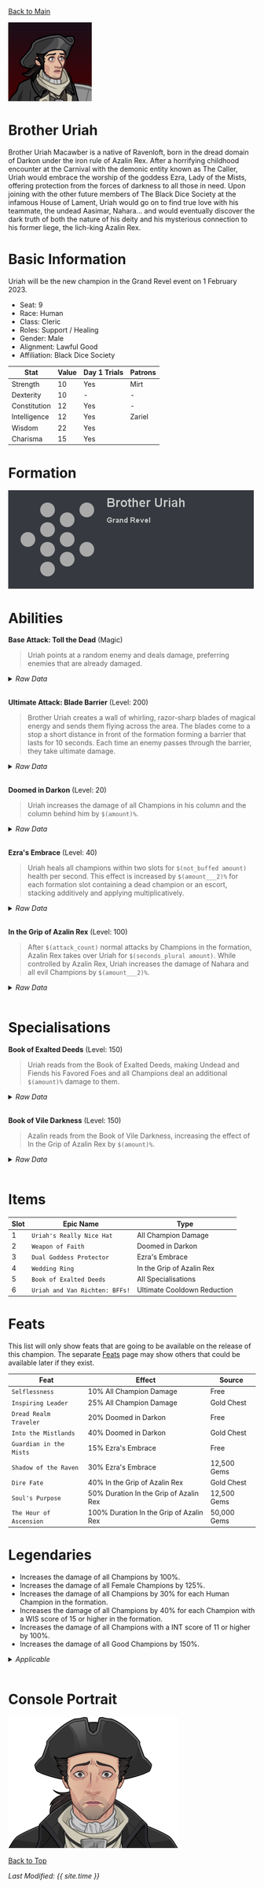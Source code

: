 [Back to Main](index.md)

![PC Portrait](images/portrait_uriah.png)

# Brother Uriah

Brother Uriah Macawber is a native of Ravenloft, born in the dread domain of Darkon under the iron rule of Azalin Rex. After a horrifying childhood encounter at the Carnival with the demonic entity known as The Caller, Uriah would embrace the worship of the goddess Ezra, Lady of the Mists, offering protection from the forces of darkness to all those in need. Upon joining with the other future members of The Black Dice Society at the infamous House of Lament, Uriah would go on to find true love with his teammate, the undead Aasimar, Nahara... and would eventually discover the dark truth of both the nature of his deity and his mysterious connection to his former liege, the lich-king Azalin Rex.

# Basic Information

Uriah will be the new champion in the Grand Revel event on 1 February 2023.

* Seat: 9
* Race: Human
* Class: Cleric
* Roles: Support / Healing
* Gender: Male
* Alignment: Lawful Good
* Affiliation: Black Dice Society

| Stat | Value | Day 1 Trials | Patrons |
|---|---|---|---|
| Strength | 10 | Yes | Mirt |
| Dexterity | 10 | - | - |
| Constitution | 12 | Yes | - |
| Intelligence | 12 | Yes | Zariel |
| Wisdom | 22 | Yes | |
| Charisma | 15 | Yes | |

# Formation

![Formation Layout](images/formation_uriah.png)

# Abilities

**Base Attack: Toll the Dead** (Magic)
> Uriah points at a random enemy and deals damage, preferring enemies that are already damaged.
<details><summary><em>Raw Data</em></summary>
<p>
<pre>
{
    "description": "Uriah points at a random enemy and deals damage, preferring enemies that are already damaged.",
    "long_description": "",
    "damage_modifier": 1,
    "damage_types": ["magic"],
    "graphic_id": 0,
    "target": "damaged_random",
    "aoe_radius": 0,
    "tags": ["ranged"],
    "num_targets": 1,
    "animations": [{
        "projectile_details": {
            "projectile_hit_graphic_id": 17722,
            "impact_offset_y": -130,
            "projectile_speed": 10000
        },
        "hit_sound": 133,
        "shoot_sound": 149,
        "type": "ranged_attack",
        "projectile": "pd_generic_projectile",
        "shoot_frame": 8
    }],
    "name": "Toll the Dead",
    "cooldown": 4.75,
    "id": 585
}
</pre>
</p>
</details>
<br />

**Ultimate Attack: Blade Barrier** (Level: 200)
> Brother Uriah creates a wall of whirling, razor-sharp blades of magical energy and sends them flying across the area. The blades come to a stop a short distance in front of the formation forming a barrier that lasts for 10 seconds. Each time an enemy passes through the barrier, they take ultimate damage.
<details><summary><em>Raw Data</em></summary>
<p>
<pre>
{
    "description": "Brother Uriah creates a wall of magical blades that damages enemies for 10 seconds.",
    "long_description": "Brother Uriah creates a wall of whirling, razor-sharp blades of magical energy and sends them flying across the area. The blades come to a stop a short distance in front of the formation forming a barrier that lasts for 10 seconds. Each time an enemy passes through the barrier, they take ultimate damage.",
    "damage_modifier": 0.03,
    "damage_types": ["melee"],
    "graphic_id": 17761,
    "target": "random",
    "aoe_radius": 0,
    "tags": ["melee"],
    "num_targets": 1,
    "animations": [{
        "barrier_duration": 10,
        "ultimate": "uriah",
        "type": "ultimate_attack",
        "blade_graphic_id": 17723
    }],
    "name": "Blade Barrier",
    "cooldown": 200,
    "id": 586
}
</pre>
</p>
</details>
<br />

**Doomed in Darkon** (Level: 20)
> Uriah increases the damage of all Champions in his column and the column behind him by `$(amount)%`.
<details><summary><em>Raw Data</em></summary>
<p>
<pre>
{
    "static_dps_mult": null,
    "required_level": 20,
    "effect": "effect_def,1370",
    "tip_text": "Brother Uriah increases the damage of Champons in his column and the column behind.",
    "name": "Doomed in Darkon",
    "id": 9770,
    "hero_id": 119,
    "upgrade_type": "unlock_ability",
    "default_enabled": 1,
    "required_upgrade_id": 0
}
{
    "effect_keys": [{
        "effect_string": "hero_dps_multiplier_mult,400",
        "targets": ["col_and_prev_col"]
    }],
    "requirements": "",
    "description": {"desc": "$(source_hero) increases the damage of all Champions in his column and the column behind him by $(amount)%."},
    "id": 1370,
    "flavour_text": "",
    "graphic_id": 17756,
    "properties": {
        "is_formation_ability": true,
        "owner_use_outgoing_description": true
    }
}
</pre>
</p>
</details>
<br />

**Ezra's Embrace** (Level: 40)
> Uriah heals all champions within two slots for `$(not_buffed amount)` health per second. This effect is increased by `$(amount___2)%` for each formation slot containing a dead champion or an escort, stacking additively and applying multiplicatively.
<details><summary><em>Raw Data</em></summary>
<p>
<pre>
{
    "static_dps_mult": null,
    "required_level": 40,
    "effect": "effect_def,1371",
    "tip_text": "Brother Uriah heals all Champions within 2 slots of him.",
    "name": "Ezra's Embrace",
    "id": 9771,
    "hero_id": 119,
    "upgrade_type": "unlock_ability",
    "default_enabled": 1,
    "required_upgrade_id": 0
}
{
    "effect_keys": [
        {
            "effect_string": "heal,10",
            "targets": [{
                "comparison": "<=",
                "distance": 2,
                "type": "distance"
            }]
        },
        {
            "stack_title": "Escorts and Dead Champions",
            "amount_updated_listeners": [
                "slot_changed",
                "hero_appears_dead",
                "hero_killed",
                "area_changed"
            ],
            "show_bonus": true,
            "amount_func": "add",
            "stack_func": "per_hero",
            "use_computed_amount_for_description": true,
            "effect_string": "buff_upgrade,25,9771,0",
            "show_stats_on_receiver": false,
            "stack_func_data": {
                "dead_or_escort": true,
                "is_owned": false
            }
        }
    ],
    "requirements": "",
    "description": {
        "pre": "$(source_hero) heals all champions within two slots for $(not_buffed amount) health per second. This effect is increased by $(amount___2)% for each formation slot containing a dead champion or an escort, stacking additively and applying multiplicatively.",
        "conditions": [{
            "condition": "not static_desc",
            "desc": "^^Total Heal Amount: $(amount)"
        }]
    },
    "id": 1371,
    "flavour_text": "",
    "graphic_id": 17757,
    "properties": {
        "indexed_effect_properties": true,
        "is_formation_ability": true,
        "default_bonus_index": 0,
        "owner_use_outgoing_description": true,
        "per_effect_index_bonuses": true
    }
}
</pre>
</p>
</details>
<br />

**In the Grip of Azalin Rex** (Level: 100)
> After `$(attack_count)` normal attacks by Champions in the formation, Azalin Rex takes over Uriah for `$(seconds_plural amount)`. While controlled by Azalin Rex, Uriah increases the damage of Nahara and all evil Champions by `$(amount___2)%`.
<details><summary><em>Raw Data</em></summary>
<p>
<pre>
{
    "static_dps_mult": null,
    "required_level": 100,
    "effect": "effect_def,1372",
    "name": "In the Grip of Azalin Rex",
    "id": 9772,
    "hero_id": 119,
    "upgrade_type": "unlock_ability",
    "default_enabled": 1,
    "required_upgrade_id": 0
}
{
    "effect_keys": [
        {
            "azalin_effect_key_indexes": [1],
            "effect_string": "in_the_grip_of_azalin_rex,20,100"
        },
        {
            "formation_arrows_for_effected_only": true,
            "off_when_benched": true,
            "effect_string": "hero_dps_multiplier_mult,1000",
            "targets": [{
                "type": "by_tags",
                "tags": ["evil|hero_102"]
            }],
            "apply_manually": true
        }
    ],
    "requirements": "",
    "description": {
        "pre": "After $(attack_count) normal attacks by Champions in the formation, Azalin Rex takes over $(source_hero) for $(seconds_plural amount). While controlled by Azalin Rex, $(source_hero) increases the damage of Nahara and all evil Champions by $(amount___2)%.",
        "conditions": [
            {
                "condition": "(not static_desc)^(uriah_azalin_rex_active)",
                "desc": "^^Time Remaining: $(uriah_azalin_duration) second(s)"
            },
            {
                "condition": "(not static_desc)",
                "desc": "^^Attack Count: $(uriah_current_attack_count) / $(attack_count)"
            }
        ]
    },
    "id": 1372,
    "flavour_text": "",
    "graphic_id": 17758,
    "properties": {
        "indexed_effect_properties": true,
        "retain_on_slot_changed": true,
        "is_formation_ability": true,
        "default_bonus_index": 1,
        "owner_use_outgoing_description": true,
        "per_effect_index_bonuses": true
    }
}
</pre>
</p>
</details>
<br />

# Specialisations

**Book of Exalted Deeds** (Level: 150)
> Uriah reads from the Book of Exalted Deeds, making Undead and Fiends his Favored Foes and all Champions deal an additional `$(amount)%` damage to them.
<details><summary><em>Raw Data</em></summary>
<p>
<pre>
{
    "static_dps_mult": null,
    "specialization_name": "Book of Exalted Deeds",
    "required_level": 150,
    "effect": "effect_def,1373",
    "name": "Book of Exalted Deeds",
    "specialization_graphic_id": 17759,
    "id": 9773,
    "hero_id": 119,
    "upgrade_type": "unlock_ability",
    "default_enabled": 1,
    "required_upgrade_id": 0,
    "specialization_description": "Brother Uriah fights his evil connection, helping champions defeat the Undead and Fiends."
}
{
    "effect_keys": [
        {"effect_string": "increase_monster_with_tags_damage,200,undead|fiend"},
        {
            "off_when_benched": true,
            "effect_string": "favored_foe,undead"
        },
        {
            "off_when_benched": true,
            "effect_string": "favored_foe,fiend"
        },
        {
            "skin_property_prefix": "spec_1_overlay",
            "effect_string": "animation_synced_overlay,17719",
            "sort_bottom": true
        }
    ],
    "requirements": "",
    "description": {"desc": "$(source_hero) reads from the Book of Exalted Deeds, making Undead and Fiends his Favored Foes and all Champions deal an additional $(amount)% damage to them."},
    "id": 1373,
    "flavour_text": "",
    "graphic_id": 0,
    "properties": {
        "indexed_effect_properties": true,
        "is_formation_ability": true,
        "default_bonus_index": 0,
        "owner_use_outgoing_description": true,
        "type": "upgrade",
        "formation_circle_icon": false,
        "per_effect_index_bonuses": true
    }
}
</pre>
</p>
</details>
<br />

**Book of Vile Darkness** (Level: 150)
> Azalin reads from the Book of Vile Darkness, increasing the effect of In the Grip of Azalin Rex by `$(amount)%`.
<details><summary><em>Raw Data</em></summary>
<p>
<pre>
{
    "static_dps_mult": null,
    "specialization_name": "Book of Vile Darkness",
    "required_level": 150,
    "effect": "effect_def,1374",
    "name": "Book of Vile Darkness",
    "specialization_graphic_id": 17760,
    "id": 9774,
    "hero_id": 119,
    "upgrade_type": "unlock_ability",
    "default_enabled": 1,
    "required_upgrade_id": 0,
    "specialization_description": "Brother Uriah embraces his evil connection, helping evil champions deal even more damage."
}
{
    "effect_keys": [
        {"effect_string": "buff_upgrade,100,9772"},
        {
            "skin_property_prefix": "spec_2_overlay",
            "effect_string": "animation_synced_overlay,17718",
            "sort_bottom": true
        }
    ],
    "requirements": "",
    "description": {"desc": "Azalin reads from the Book of Vile Darkness, increasing the effect of $(upgrade_name id) by $(amount)%."},
    "id": 1374,
    "flavour_text": "",
    "graphic_id": 0,
    "properties": {
        "indexed_effect_properties": true,
        "is_formation_ability": true,
        "default_bonus_index": 0,
        "owner_use_outgoing_description": true,
        "type": "upgrade",
        "formation_circle_icon": false,
        "per_effect_index_bonuses": true
    }
}
</pre>
</p>
</details>
<br />

# Items

| Slot | Epic Name | Type |
|---|---|---|
| 1 | `Uriah's Really Nice Hat` | All Champion Damage |
| 2 | `Weapon of Faith` | Doomed in Darkon |
| 3 | `Dual Goddess Protector` | Ezra's Embrace |
| 4 | `Wedding Ring` | In the Grip of Azalin Rex |
| 5 | `Book of Exalted Deeds` | All Specialisations |
| 6 | `Uriah and Van Richten: BFFs!` | Ultimate Cooldown Reduction |

# Feats

This list will only show feats that are going to be available on the release of this champion. The separate [Feats](feats.md) page may show others that could be available later if they exist.

| Feat | Effect | Source |
|---|---|---|
| `Selflessness` | 10% All Champion Damage | Free |
| `Inspiring Leader` | 25% All Champion Damage | Gold Chest |
| `Dread Realm Traveler` | 20% Doomed in Darkon | Free |
| `Into the Mistlands` | 40% Doomed in Darkon | Gold Chest |
| `Guardian in the Mists` | 15% Ezra's Embrace | Free |
| `Shadow of the Raven` | 30% Ezra's Embrace | 12,500 Gems |
| `Dire Fate` | 40% In the Grip of Azalin Rex | Gold Chest |
| `Soul's Purpose` | 50% Duration In the Grip of Azalin Rex | 12,500 Gems |
| `The Hour of Ascension` | 100% Duration In the Grip of Azalin Rex | 50,000 Gems |

# Legendaries

* Increases the damage of all Champions by 100%.
* Increases the damage of all Female Champions by 125%.
* Increases the damage of all Champions by 30% for each Human Champion in the formation.
* Increases the damage of all Champions by 40% for each Champion with a WIS score of 15 or higher in the formation.
* Increases the damage of all Champions with a INT score of 11 or higher by 100%.
* Increases the damage of all Good Champions by 150%.

<details><summary><em>Applicable</em></summary>
<p>
<pre>
     Arkhan: 3 / 6
    Artemis: 4 / 6
    Asharra: 5 / 6
      Azaka: 5 / 6
     Binwin: 4 / 6
   Birdsong: 5 / 6
Black Viper: 5 / 6
 Catti-brie: 6 / 6
     D'hani: 6 / 6
     Delina: 6 / 6
    Dhadius: 4 / 6
     Drizzt: 5 / 6
    Farideh: 6 / 6
        Fen: 5 / 6
      Grimm: 5 / 6
     Gromma: 5 / 6
       Ishi: 6 / 6
    Jaheira: 4 / 6
    Jamilah: 4 / 6
   Jarlaxle: 4 / 6
        Jim: 4 / 6
       Kent: 5 / 6
      Krond: 4 / 6
     Lucius: 4 / 6
      Makos: 4 / 6
      Minsc: 4 / 6
      NERDS: 4 / 6
     Nahara: 4 / 6
      Nrakk: 4 / 6
     Orisha: 6 / 6
   Prudence: 5 / 6
      Rosie: 6 / 6
      Strix: 6 / 6
    Torogar: 3 / 6
     Warden: 3 / 6
    Warduke: 3 / 6
     Yorven: 3 / 6
      Zorbu: 5 / 6
</pre>
</p>
</details>
<br />

# Console Portrait

![Console Portrait](images/console_uriah.png)

[Back to Top](#top)

*Last Modified: {{ site.time }}*